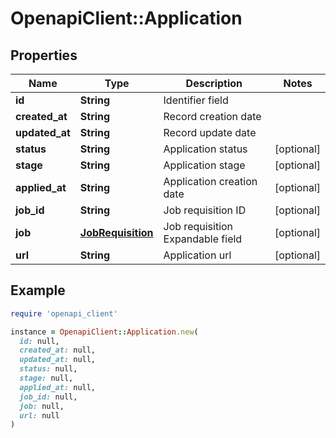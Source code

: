# OpenapiClient::Application

## Properties

| Name | Type | Description | Notes |
| ---- | ---- | ----------- | ----- |
| **id** | **String** | Identifier field |  |
| **created_at** | **String** | Record creation date |  |
| **updated_at** | **String** | Record update date |  |
| **status** | **String** | Application status | [optional] |
| **stage** | **String** | Application stage | [optional] |
| **applied_at** | **String** | Application creation date | [optional] |
| **job_id** | **String** | Job requisition ID | [optional] |
| **job** | [**JobRequisition**](JobRequisition.md) | Job requisition  Expandable field | [optional] |
| **url** | **String** | Application url | [optional] |

## Example

```ruby
require 'openapi_client'

instance = OpenapiClient::Application.new(
  id: null,
  created_at: null,
  updated_at: null,
  status: null,
  stage: null,
  applied_at: null,
  job_id: null,
  job: null,
  url: null
)
```

